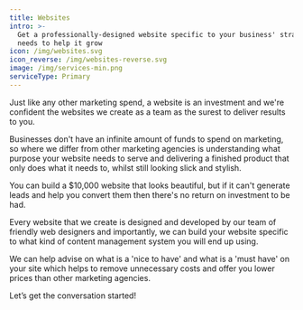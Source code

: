 ```yaml
---
title: Websites
intro: >-
  Get a professionally-designed website specific to your business' strategic
  needs to help it grow
icon: /img/websites.svg
icon_reverse: /img/websites-reverse.svg
image: /img/services-min.png
serviceType: Primary
---
```

Just like any other marketing spend, a website is an investment and we're confident the websites we create as a team as the surest to deliver results to you.

Businesses don't have an infinite amount of funds to spend on marketing, so where we differ from other marketing agencies is understanding what purpose your website needs to serve and delivering a finished product that only does what it needs to, whilst still looking slick and stylish.

You can build a $10,000 website that looks beautiful, but if it can't generate leads and help you convert them then there's no return on investment to be had.

Every website that we create is designed and developed by our team of friendly web designers and importantly, we can build your website specific to what kind of content management system you will end up using.

We can help advise on what is a 'nice to have' and what is a 'must have' on your site which helps to remove unnecessary costs and offer you lower prices than other marketing agencies. 

Let’s get the conversation started!

